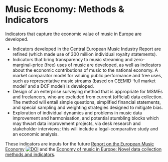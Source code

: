 # Music Economy: Methods & Indicators

Indicators that capture the economic value of music in Europe are developed.
- Indicators developed in the Central European Music Industry Report are refined (which made use of 300 million
individual royalty statements).
- Indicators that bring transparency to music streaming and zero-marginal-price (free) uses of music are developed, as
well as indicators about the economic contributions of music to the national economy. A market comparator model for
valuing public performance and free uses, such as representative music streams (based on CEEMID ‘full market model’
and a DCF model) is developed.
- Design of an enterprise surveying method that is appropriate for MSMEs and freelancers, who are excluded from
current (official) data collection. The method will entail simple questions, simplified financial statements, and special
sampling and weighting strategies designed to mitigate bias.
- Exploration of individual dynamics and problems in music data improvement and harmonisation, and potential
stumbling blocks which may thwart data improvement projects, via desk research and stakeholder interviews; this will
include a legal-comparative study and an economic analysis.

These indicators are inputs for the future [Report on the European Music Economy](https://zenodo.org/record/6464782#.Ylq7JNpBzIU) [![DOI](https://zenodo.org/badge/DOI/10.5281/zenodo.6464782.svg)](https://doi.org/10.5281/zenodo.6464782) and the [Economy of music in Europe: Novel data collection methods and indicators](https://doi.org/10.5281/zenodo.6464990).
